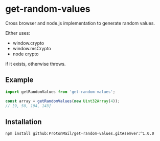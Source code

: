 # get-random-values
Cross browser and node.js implementation to generate random values.

Either uses:

  - window.crypto
  - window.msCrypto
  - node crypto

if it exists, otherwise throws.

## Example

``` javascript
import getRandomValues from 'get-random-values';

const array = getRandomValues(new Uint32Array(4));
// [9, 50, 194, 143]
```

## Installation

``` bash
npm install github:ProtonMail/get-random-values.git#semver:^1.0.0
```
